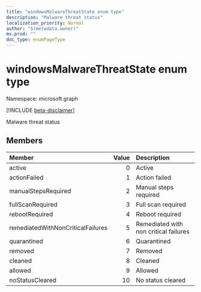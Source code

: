 ```yaml
---
title: "windowsMalwareThreatState enum type"
description: "Malware threat status"
localization_priority: Normal
author: "$(metadata.owner)"
ms.prod: ""
doc_type: enumPageType
---
```


# windowsMalwareThreatState enum type

Namespace: microsoft.graph

[!INCLUDE [beta-disclaimer](../../includes/beta-disclaimer.md)]

Malware threat status

## Members

| Member                            | Value | Description                           |
| :-------------------------------- | ----: | :------------------------------------ |
| active                            | 0     | Active                                |
| actionFailed                      | 1     | Action failed                         |
| manualStepsRequired               | 2     | Manual steps required                 |
| fullScanRequired                  | 3     | Full scan required                    |
| rebootRequired                    | 4     | Reboot required                       |
| remediatedWithNonCriticalFailures | 5     | Remediated with non critical failures |
| quarantined                       | 6     | Quarantined                           |
| removed                           | 7     | Removed                               |
| cleaned                           | 8     | Cleaned                               |
| allowed                           | 9     | Allowed                               |
| noStatusCleared                   | 10    | No status cleared                     |